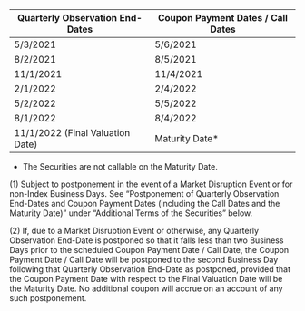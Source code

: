 |Quarterly Observation End-Dates|Coupon Payment Dates / Call Dates|
|---|---|
|5/3/2021|5/6/2021|
|8/2/2021|8/5/2021|
|11/1/2021|11/4/2021|
|2/1/2022|2/4/2022|
|5/2/2022|5/5/2022|
|8/1/2022|8/4/2022|
|11/1/2022 (Final Valuation Date)|Maturity Date*|

* The Securities are not callable on the Maturity Date.

(1) Subject to postponement in the event of a Market Disruption Event or for non-Index Business Days. See “Postponement of Quarterly Observation End-Dates and Coupon Payment Dates (including the Call Dates and the Maturity Date)” under “Additional Terms of the Securities” below.

(2) If, due to a Market Disruption Event or otherwise, any Quarterly Observation End-Date is postponed so that it falls less than two Business Days prior to the scheduled Coupon Payment Date / Call Date, the Coupon Payment Date / Call Date will be postponed to the second Business Day following that Quarterly Observation End-Date as postponed, provided that the Coupon Payment Date with respect to the Final Valuation Date will be the Maturity Date. No additional coupon will accrue on an account of any such postponement.